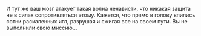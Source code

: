 И тут же ваш мозг атакует такая волна ненависти, что никакая защита не в силах сопротивляться этому. Кажется, что прямо в голову впились сотни раскаленных игл, разрушая и сжигая все на своем пути. Вы не выполнили свою миссию...

